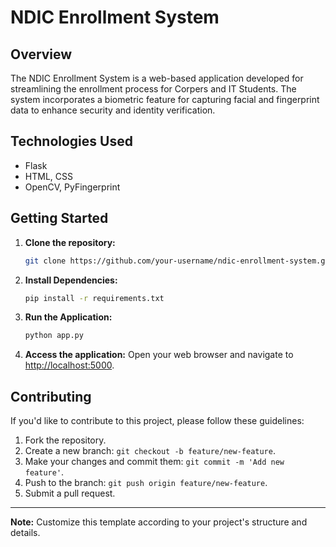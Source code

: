 # NDIC Enrollment System

## Overview

The NDIC Enrollment System is a web-based application developed for streamlining the enrollment process for Corpers and IT Students. The system incorporates a biometric feature for capturing facial and fingerprint data to enhance security and identity verification.

## Technologies Used

- Flask
- HTML, CSS
- OpenCV, PyFingerprint

## Getting Started

1. **Clone the repository:**
    ```bash
    git clone https://github.com/your-username/ndic-enrollment-system.git
    ```

2. **Install Dependencies:**
    ```bash
    pip install -r requirements.txt
    ```

3. **Run the Application:**
    ```bash
    python app.py
    ```

4. **Access the application:**
   Open your web browser and navigate to [http://localhost:5000](http://localhost:5000).

## Contributing

If you'd like to contribute to this project, please follow these guidelines:

1. Fork the repository.
2. Create a new branch: `git checkout -b feature/new-feature`.
3. Make your changes and commit them: `git commit -m 'Add new feature'`.
4. Push to the branch: `git push origin feature/new-feature`.
5. Submit a pull request.


---

**Note:** Customize this template according to your project's structure and details.

